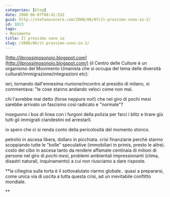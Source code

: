 ```yaml
---
categories: [blog]
date: 2008-06-07T08:41:53Z
guid: http://stefanocecere.com/2008/06/07/il-prossimo-sono-io-2/
id: 1013
tags:
- Movimento
title: Il prossimo sono io
slug: /2008/06/il-prossimo-sono-io-2/
---
```


[http://ilprossimosonoio.blogspot.com](http://ilprossimosonoio.blogspot.com/) (il Centro delle Culture è un organismo del Movimento Umanista che si occupa del tema delle diversità culturali/immigrazione/integrazioni etc):

ieri, tornando dall'ennesima riunione/incontro al presidio di milano, si commentava: "le cose stanno andando veloci come non mai.
  
chi l'avrebbe mai detto (forse neppure noi!) che nel giro di pochi mesi sarebbe arrivato un fascismo così radicato e "normale"?

inseguono i bus di linea con i furgoni della polizia per farci i blitz e tirare giù tutti gli immigrati clandestini ed arrestarli.
  
io spero che ci si renda conto della pericolosità del momento storico.
  
petrolio in ascesa libera, dollaro in picchiata. crisi finanziarie perchè stanno scoppiando tutte le "bolle" speculative (immobiliari in primis, presto le altre). costo del cibo in ascesa tanto da rendere affamate centinaia di milioni di persone nel giro di _pochi mesi_, problemi ambientali impressionanti (clima, disastri naturali, inquinamento) a cui non riusciamo a dare risposte.
  
**la ciliegina sulla torta è il sottovalutato riarmo globale.. quasi a prepararsi, come unica via di uscita a tutta questa crisi, ad un inevitabile conflitto mondiale.
  
**